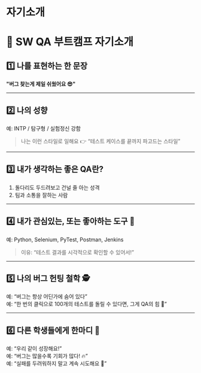 # 자기소개

# 👋 SW QA 부트캠프 자기소개

## 1️⃣ 나를 표현하는 한 문장

**"버그 찾는게 제일 쉬웠어요 😎"**

---

## 2️⃣ 나의 성향
예: INTP / 탐구형 / 실험정신 강함  
> 나는 이런 스타일로 일해요 👉 “테스트 케이스를 끝까지 파고드는 스타일”

---

## 3️⃣ 내가 생각하는 좋은 QA란?
1. 돌다리도 두드려보고 건널 줄 아는 성격
2. 팀과 소통을 잘하는 사람

---

## 4️⃣ 내가 관심있는, 또는 좋아하는 도구 🧰
예: Python, Selenium, PyTest, Postman, Jenkins  
> 이유: “테스트 결과를 시각적으로 확인할 수 있어서!”

---

## 5️⃣ 나의 버그 헌팅 철학 🕵️
예: “버그는 항상 어딘가에 숨어 있다”  
예: “한 번의 클릭으로 100개의 테스트를 돌릴 수 있다면, 그게 QA의 힘 💪”

---

## 6️⃣ 다른 학생들에게 한마디 💬
예: “우리 같이 성장해요!”  
예: “버그는 많을수록 기회가 많다! 🔥”  
예: “실패를 두려워하지 말고 계속 시도해요 🙌”
